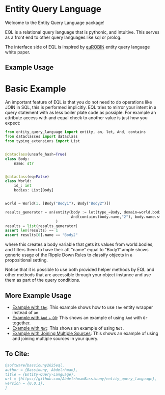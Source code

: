 # Entity Query Language


Welcome to the Entity Query Language package!

EQL is a relational query language that is pythonic, and intuitive. This serves as a front end
to other query languages like sql or prolog.

The interface side of EQL is inspired by [euROBIN](https://www.eurobin-project.eu/) entity query language white paper.


## Example Usage

# Basic Example
An important feature of EQL is that you do not need to do operations like JOIN in SQL, this is performed implicitly.
EQL tries to mirror your intent in a query statement with as less boiler plate code as possiple.
For example an attribute access with and equal check to another value is just how you expect:

```python
from entity_query_language import entity, an, let, And, contains
from dataclasses import dataclass
from typing_extensions import List


@dataclass(unsafe_hash=True)
class Body:
    name: str


@dataclass(eq=False)
class World:
    id_: int
    bodies: List[Body]


world = World(1, [Body("Body1"), Body("Body2")])

results_generator = an(entity(body := let(type_=Body, domain=world.bodies),
                              And(contains(body.name,"2"), body.name.startswith("Body")))
                       )
results = list(results_generator)
assert len(results) == 1
assert results[0].name == "Body2"
```

where this creates a body variable that gets its values from world.bodies, and filters them to have their att "name"
equal to "Body1".ample shows generic usage of the Ripple Down Rules to classify objects in a propositional setting.

Notice that it is possible to use both provided helper methods by EQL and other methods that are accessible through your
object instance and use them as part of the query conditions.

## More Example Usage

- [Example with `the`](example_with_the.md): This example shows how to use `the` entity wrapper instead of `an`
- [Example with `And` + `OR`](example_with_and_or.md): This shows an example of using `And` with `Or` together.
- [Example with `Not`](example_with_not.md): This shows an example of using `Not`.
- [Example with Joining Multiple Sources](example_with_joining_multiple_sources.md): This shows an example of using and joining multiple sources in your query. 

## To Cite:

```bib
@software{bassiouny2025eql,
author = {Bassiouny, Abdelrhman},
title = {Entity-Query-Language},
url = {https://github.com/AbdelrhmanBassiouny/entity_query_language},
version = {0.0.1},
}
```